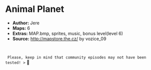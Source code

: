 # Animal Planet

- **Author:** Jere
- **Maps:** 6
- **Extras:** MAP.bmp, sprites, music, bonus level(level 6)
- **Source:** http://mapstore.the.cz/ by vozice_09

<br>

` Please, keep in mind that community episodes may not have been tested! >`  :chicken: